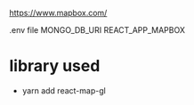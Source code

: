 https://www.mapbox.com/

.env file
MONGO_DB_URI
REACT_APP_MAPBOX

# library used

- yarn add react-map-gl
